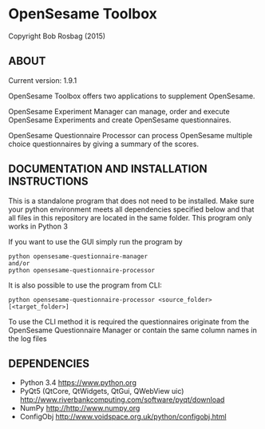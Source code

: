 OpenSesame Toolbox
==========
Copyright Bob Rosbag (2015)

ABOUT
-----
Current version: 1.9.1

OpenSesame Toolbox offers two applications to supplement OpenSesame.  
  
OpenSesame Experiment Manager can manage, order and execute OpenSesame Experiments and create OpenSesame questionnaires.

OpenSesame Questionnaire Processor can process OpenSesame multiple choice questionnaires by giving a summary of the scores.


DOCUMENTATION AND INSTALLATION INSTRUCTIONS
-------------------------------------------
This is a standalone program that does not need to be installed. Make sure your 
python environment meets all dependencies specified below and that all files in
this repository are located in the same folder. This program only works in Python 3

If you want to use the GUI simply run the program by

    python opensesame-questionnaire-manager
    and/or
    python opensesame-questionnaire-processor

It is also possible to use the program from CLI:

    python opensesame-questionnaire-processor <source_folder> [<target_folder>]

To use the CLI method it is required the questionnaires originate from the OpenSesame Questionnaire Manager or contain the same column names in the log files


DEPENDENCIES
------------
- Python 3.4 <https://www.python.org>
- PyQt5 (QtCore, QtWidgets, QtGui, QWebView uic) <http://www.riverbankcomputing.com/software/pyqt/download>
- NumPy <http://http://www.numpy.org>
- ConfigObj <http://www.voidspace.org.uk/python/configobj.html>
